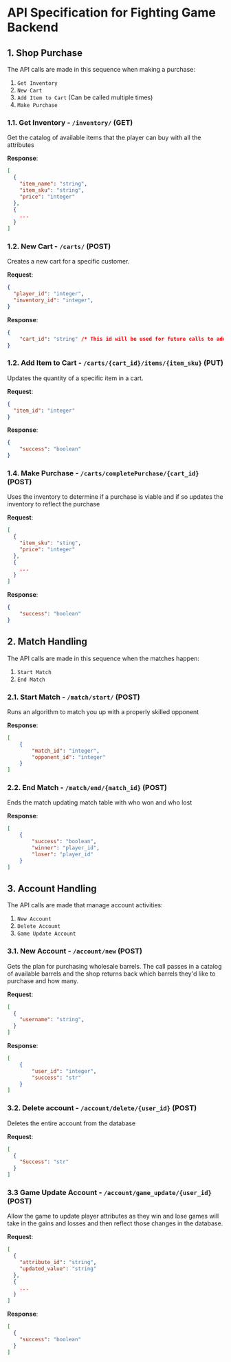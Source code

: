 # API Specification for Fighting Game Backend

## 1. Shop Purchase

The API calls are made in this sequence when making a purchase:

1. `Get Inventory`
2. `New Cart`
3. `Add Item to Cart` (Can be called multiple times)
4. `Make Purchase`

### 1.1. Get Inventory - `/inventory/` (GET)

Get the catalog of available items that the player can buy with all the attributes

**Response**:

```json
[
  {
    "item_name": "string",
    "item_sku": "string",
    "price": "integer"
  },
  {
    ...
  }
]
```

### 1.2. New Cart - `/carts/` (POST)

Creates a new cart for a specific customer.

**Request**:

```json
{
  "player_id": "integer",
  "inventory_id": "integer",
}
```

**Response**:

```json
{
    "cart_id": "string" /* This id will be used for future calls to add items and checkout */
}
```

### 1.2. Add Item to Cart - `/carts/{cart_id}/items/{item_sku}` (PUT)

Updates the quantity of a specific item in a cart.

**Request**:

```json
{
  "item_id": "integer"
}
```

**Response**:

```json
{
    "success": "boolean"
}
```

### 1.4. Make Purchase - `/carts/completePurchase/{cart_id}` (POST)

Uses the inventory to determine if a purchase is viable and if so updates the inventory to reflect the purchase

**Request**:

```json
[
  {
    "item_sku": "sting",
    "price": "integer"
  },
  {
    ...
  }
]
```

**Response**:

```json
{
    "success": "boolean"
}
```

## 2. Match Handling

The API calls are made in this sequence when the matches happen:

1. `Start Match`
2. `End Match`

### 2.1. Start Match - `/match/start/` (POST)

Runs an algorithm to match you up with a properly skilled opponent

**Response**:

```json
[
    {
        "match_id": "integer",
        "opponent_id": "integer"
    }
]
```

### 2.2. End Match - `/match/end/{match_id}` (POST)

Ends the match updating match table with who won and who lost

**Response**:

```json
[
    {
        "success": "boolean",
        "winner": "player_id",
        "loser": "player_id"
    }
]
```

## 3. Account Handling

The API calls are made that manage account activities:

1. `New Account`
2. `Delete Account`
3. `Game Update Account`

### 3.1. New Account - `/account/new` (POST)

Gets the plan for purchasing wholesale barrels. The call passes in a catalog of available barrels
and the shop returns back which barrels they'd like to purchase and how many.

**Request**:

```json
[
  {
    "username": "string",
  }
]
```

**Response**:

```json
[
    {
        "user_id": "integer",
        "success": "str"
    }
]
```

### 3.2. Delete account - `/account/delete/{user_id}` (POST)

Deletes the entire account from the database

**Request**:

```json
[
  {
    "Success": "str"
  }
]
```


### 3.3 Game Update Account - `/account/game_update/{user_id}` (POST)

Allow the game to update player attributes as they win and lose games will take in the gains and losses and then reflect those changes in the database.

**Request**:

```json
[
  {
    "attribute_id": "string",
    "updated_value": "string"
  },
  {
    ...
  }
]
```

**Response**:

```json
[
  {
    "success": "boolean"
  }
]
```
